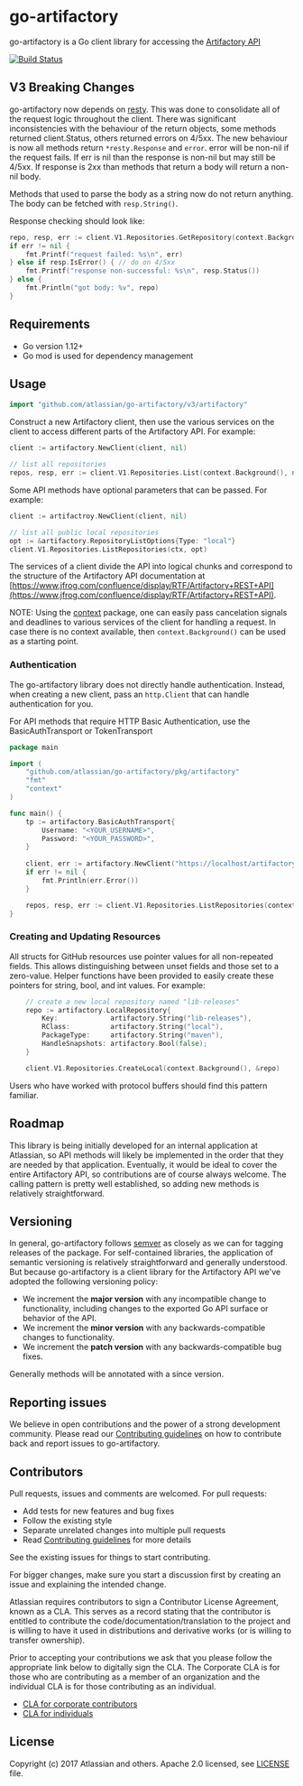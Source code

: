 # go-artifactory #
go-artifactory is a Go client library for accessing the [Artifactory API](https://www.jfrog.com/confluence/display/RTF/Artifactory+REST+API)

[![Build Status](https://travis-ci.org/atlassian/go-artifactory.svg?branch=master)](https://travis-ci.org/atlassian/go-artifactory)

## V3 Breaking Changes ##
go-artifactory now depends on [resty](https://github.com/go-resty/resty/). This
was done to consolidate all of the request logic throughout the client. There 
was significant inconsistencies with the behaviour of the return objects, some
methods returned client.Status, others returned errors on 4/5xx. The new 
behaviour is now all methods return `*resty.Response` and `error`. error will be
non-nil if the request fails. If err is nil than the response is non-nil but may
still be 4/5xx. If response is 2xx than methods that return a body will return a
non-nil body.

Methods that used to parse the body as a string now do not return anything. The
body can be fetched with `resp.String()`.

Response checking should look like:
```go
repo, resp, err := client.V1.Repositories.GetRepository(context.Background(), "my-repo")
if err != nil {
	fmt.Printf("request failed: %s\n", err)
} else if resp.IsError() { // do on 4/5xx
	fmt.Printf("response non-successful: %s\n", resp.Status())
} else {
	fmt.Println("got body: %v", repo)
}
```

## Requirements ##
- Go version 1.12+
- Go mod is used for dependency management

## Usage ##
```go
import "github.com/atlassian/go-artifactory/v3/artifactory"
```

Construct a new Artifactory client, then use the various services on the client to
access different parts of the Artifactory API. For example:

```go
client := artifactory.NewClient(client, nil)

// list all repositories
repos, resp, err := client.V1.Repositories.List(context.Background(), nil)
```

Some API methods have optional parameters that can be passed. For example:

```go
client := artifactroy.NewClient(client, nil)

// list all public local repositories
opt := &artifactory.RepositoryListOptions{Type: "local"}
client.V1.Repositories.ListRepositories(ctx, opt)
```

The services of a client divide the API into logical chunks and correspond to
the structure of the Artifactory API documentation at
[https://www.jfrog.com/confluence/display/RTF/Artifactory+REST+API](https://www.jfrog.com/confluence/display/RTF/Artifactory+REST+API).

NOTE: Using the [context](https://godoc.org/context) package, one can easily
pass cancelation signals and deadlines to various services of the client for
handling a request. In case there is no context available, then `context.Background()`
can be used as a starting point.

### Authentication ###

The go-artifactory library does not directly handle authentication. Instead, when
creating a new client, pass an `http.Client` that can handle authentication for
you. 

For API methods that require HTTP Basic Authentication, use the BasicAuthTransport or TokenTransport

```go
package main

import (
	"github.com/atlassian/go-artifactory/pkg/artifactory"
	"fmt"
	"context"
)

func main() {
	tp := artifactory.BasicAuthTransport{
		Username: "<YOUR_USERNAME>",
		Password: "<YOUR_PASSWORD>",
	}
	
	client, err := artifactory.NewClient("https://localhost/artifactory", tp.Client())
	if err != nil {
		fmt.Println(err.Error())
	}

	repos, resp, err := client.V1.Repositories.ListRepositories(context.Background(), nil)
}
```

### Creating and Updating Resources ###
All structs for GitHub resources use pointer values for all non-repeated fields.
This allows distinguishing between unset fields and those set to a zero-value.
Helper functions have been provided to easily create these pointers for string,
bool, and int values. For example:

```go
    // create a new local repository named "lib-releases"
    repo := artifactory.LocalRepository{
		Key:             artifactory.String("lib-releases"),
		RClass:          artifactory.String("local"),
		PackageType:     artifactory.String("maven"),
		HandleSnapshots: artifactory.Bool(false);
	}

	client.V1.Repositories.CreateLocal(context.Background(), &repo)
```

Users who have worked with protocol buffers should find this pattern familiar.

## Roadmap ##

This library is being initially developed for an internal application at
Atlassian, so API methods will likely be implemented in the order that they are
needed by that application. Eventually, it would be ideal to cover the entire
Artifactory API, so contributions are of course always welcome. The
calling pattern is pretty well established, so adding new methods is relatively
straightforward.

## Versioning ##

In general, go-artifactory follows [semver](https://semver.org/) as closely as we
can for tagging releases of the package. For self-contained libraries, the
application of semantic versioning is relatively straightforward and generally
understood. But because go-artifactory is a client library for the Artifactory API 
we've adopted the following versioning policy:

* We increment the **major version** with any incompatible change to
	functionality, including changes to the exported Go API surface
	or behavior of the API.
* We increment the **minor version** with any backwards-compatible changes to
	functionality.
* We increment the **patch version** with any backwards-compatible bug fixes.

Generally methods will be annotated with a since version.

## Reporting issues ##

We believe in open contributions and the power of a strong development community. Please read our 
[Contributing guidelines](.github/CONTRIBUTING.md) on how to contribute back and report issues to go-artifactory.

## Contributors ##

Pull requests, issues and comments are welcomed. For pull requests:

* Add tests for new features and bug fixes
* Follow the existing style
* Separate unrelated changes into multiple pull requests
* Read [Contributing guidelines](.github/CONTRIBUTING.md) for more details

See the existing issues for things to start contributing.

For bigger changes, make sure you start a discussion first by creating
an issue and explaining the intended change.

Atlassian requires contributors to sign a Contributor License Agreement,
known as a CLA. This serves as a record stating that the contributor is
entitled to contribute the code/documentation/translation to the project
and is willing to have it used in distributions and derivative works
(or is willing to transfer ownership).

Prior to accepting your contributions we ask that you please follow the appropriate
link below to digitally sign the CLA. The Corporate CLA is for those who are
contributing as a member of an organization and the individual CLA is for
those contributing as an individual.

* [CLA for corporate contributors](https://na2.docusign.net/Member/PowerFormSigning.aspx?PowerFormId=e1c17c66-ca4d-4aab-a953-2c231af4a20b)
* [CLA for individuals](https://na2.docusign.net/Member/PowerFormSigning.aspx?PowerFormId=3f94fbdc-2fbe-46ac-b14c-5d152700ae5d)


## License ##
Copyright (c) 2017 Atlassian and others. Apache 2.0 licensed, see [LICENSE][LICENSE] file.


[CONTRIBUTING]: .github/CONTRIBUTING.md
[LICENSE]: ./LICENSE.txt
